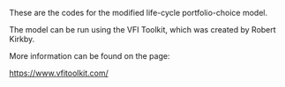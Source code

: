 These are the codes for the modified life-cycle portfolio-choice model. 

The model can be run using the VFI Toolkit, which was created by Robert Kirkby. 

More information can be found on the page: 

https://www.vfitoolkit.com/
